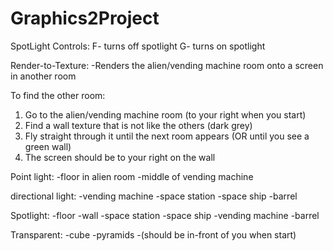 # Graphics2Project

SpotLight Controls:
F- turns off spotlight
G- turns on spotlight

Render-to-Texture:
-Renders the alien/vending machine room onto a screen in another room

To find the other room:
1. Go to the alien/vending machine room (to your right when you start)
2. Find a wall texture that is not like the others (dark grey)
3. Fly straight through it until the next room appears (OR until you see a green wall)
4. The screen should be to your right on the wall

Point light:
-floor in alien room
-middle of vending machine

directional light:
-vending machine
-space station
-space ship
-barrel

Spotlight:
-floor
-wall
-space station
-space ship
-vending machine
-barrel

Transparent:
-cube
-pyramids
-(should be in-front of you when start)